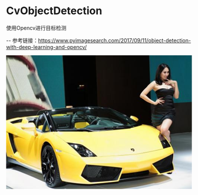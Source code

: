 # CvObjectDetection
使用Opencv进行目标检测

-- 参考链接：https://www.pyimagesearch.com/2017/09/11/object-detection-with-deep-learning-and-opencv/


<center class="half">
    <img src="https://raw.githubusercontent.com/SimonWang00/CvObjectDetection/master/testSet/demo.jpg" width="650">
</center>
